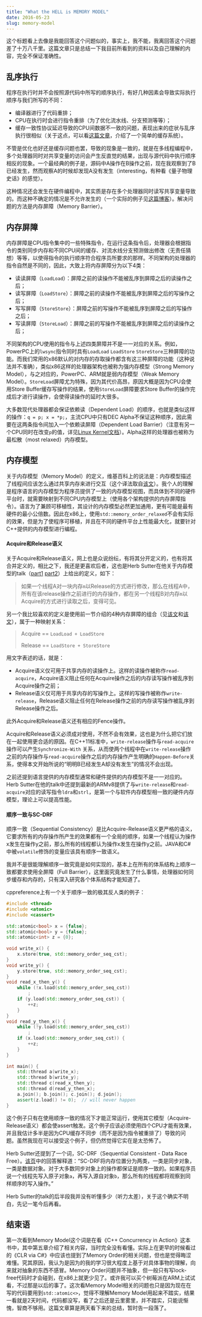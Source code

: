 ```yaml
---
title: "What the HELL is MEMORY MODEL"
date: 2016-05-23
slug: memory-model
---
```


这个标题看上去像是我能回答这个问题似的，事实上，我不能，我离回答这个问题差了十万八千里。这篇文章只是总结一下我目前所看到的资料以及自己理解的内容，完全不保证准确性。

<!--more-->

## 乱序执行

程序在执行时并不会按照源代码中所写的顺序执行，有好几种因素会导致实际执行顺序与我们所写的不同：

- 编译器进行了代码重排；
- CPU在执行时会进行指令重排（为了优化流水线、分支预测等等）；
- 缓存一致性协议延迟导致的CPU间数据不一致的问题，表现出来的症状与乱序执行很相似（关于这点，可以看[这篇文章](http://www.puppetmastertrading.com/images/hwViewForSwHackers.pdf)，介绍了一个简单的缓存系统）。

不管是优化也好还是缓存问题也罢，导致的现象是一致的，就是在多线程编程中，多个处理器同时对共享变量的访问会产生反直觉的结果，出现与源代码中执行顺序相反的现象。一个最经典的例子是，源码中A操作在B操作之前，现在我观察到了B已经发生，然而观察A的时候却发现A没有发生（interesting，有种看《量子物理史话》的感觉）。

这种情况还会发生在硬件编程中，其实质是存在多个处理器同时读写共享变量导致的。而这种不确定的情况是不允许发生的（一个实际的例子见[这篇博客](https://jfdube.wordpress.com/2012/03/08/understanding-memory-ordering/)）。解决问题的方法是内存屏障（Memory Barrier）。

## 内存屏障

内存屏障是CPU指令集中的一些特殊指令，在运行这条指令后，处理器会根据指令的类别同步内存和不同CPU间的缓存、对流水线分支预测做出修改（无责任猜想）等等，以使得指令的执行顺序符合程序员所要求的那样。不同架构的处理器的指令自然是不同的，因此，大致上将内存屏障分为以下4类：

- 读读屏障（`LoadLoad`）：屏障之前的读操作不能被乱序到屏障之后的读操作之后；
- 读写屏障（`LoadStore`）：屏障之前的读操作不能被乱序到屏障之后的写操作之后；
- 写写屏障（`StoreStore`）：屏障之前的写操作不能被乱序到屏障之后的写操作之后；
- 写读屏障（`StoreLoad`）：屏障之前的写操作不能被乱序到屏障之后的读操作之后；

不同架构的CPU使用的指令与上述四类屏障并不是一一对应的关系。例如，PowerPC上的`lwsync`指令同时具有`LoadLoad` `LoadStore` `StoreStore`三种屏障的功能。而我们常用的x86默认的对内存的存取操作都含有这三种屏障的功能（这种说法并不准确），类似x86这样的处理器架构也被称为强内存模型（Strong Memory Model），与之对应的，PowerPC、ARM就是弱内存模型（Weak Memory Model）。`StoreLoad`屏障尤为特殊，因为其代价高昂，原因大概是因为CPU会使用Store Buffer缓存写操作的结果，使用`StoreLoad`屏障要求Store Buffer的操作完成后才进行读操作，会使得读操作的延时大很多。

大多数现代处理器都会保证依赖读（Dependent Load）的顺序，也就是类似这样的操作：`q = p; x = *p;`，主流CPU中只有DEC Alpha不保证这种顺序，因此需要在这两条指令间加入一个依赖读屏障（Dependent Load Barrier）（注意有另一个CPU同时在改变`p`的值，详见[Linux Kernel文档](https://www.kernel.org/doc/Documentation/memory-barriers.txt)）。Alpha这样的处理器也被称为最松散（most relaxed）内存模型。

## 内存模型

关于内存模型（Memory Model）的定义，维基百科上的说法是：内存模型描述了线程间应该怎么通过共享内存来进行交互（这个译法取自[该文](http://www.cnblogs.com/catch/p/3803130.html)）。我个人的理解是程序语言的内存模型为程序员提供了一致的内存模型视图，而具体到不同的硬件平台时，就需要映射到不同CPU内存模型上（使用各个架构提供的内存屏障指令）。语言为了兼顾可移植性，其设计的内存模型必然更加通用，更有可能是最有硬件的最小公倍数。因此在x86上，使用`std::memory_order_relaxed`不会有实际的效果，但是为了使程序可移植，并且在不同的硬件平台上性能最大化，就要针对C++提供的内存模型进行编程。

#### Acquire和Release语义

关于Acquire和Release语义，网上也是众说纷纭，有将其分开定义的，也有将其合并定义的，相比之下，我还是更喜欢后者，这也是Herb Sutter在他关于内存模型的talk（[part1](https://channel9.msdn.com/Shows/Going+Deep/Cpp-and-Beyond-2012-Herb-Sutter-atomic-Weapons-1-of-2) [part2](https://channel9.msdn.com/Shows/Going+Deep/Cpp-and-Beyond-2012-Herb-Sutter-atomic-Weapons-2-of-2)）上给出的定义，如下：

> 如果一个线程A对一块内存`m`以Release的方式进行修改，那么在线程A中，所有在该release操作之前进行的内存操作，都在另一个线程B对内存`m`以Acquire的方式进行读取之后，变得可见。

另一个我比较喜欢的定义是使用前一节介绍的4种内存屏障的组合（见[该文](http://blog.forecode.com/2010/01/29/barriers-to-understanding-memory-barriers/)和[该文](http://preshing.com/20120913/acquire-and-release-semantics/)），属于一种映射关系：

> Acquire == `LoadLoad + LoadStore`
>
> Release == `LoadStore + StoreStore`

用文字表述的话，就是：

- Acquire语义仅可用于共享内存的读操作上。这样的读操作被称作`read-acquire`，Acquire语义阻止任何在Acquire操作之后的内存读写操作被乱序到Acquire操作之前；
- Release语义仅可用于共享内存的写操作上。这样的写操作被称作`write-release`，Release语义阻止任何在Release操作之前的内存读写操作被乱序到Release操作之后。

此外Acquire和Release语义还有相应的Fence操作。

Acquire和Release语义必须成对使用，不然不会有效果，这也是为什么把它们放在一起使用更合适的原因。在C++11标准中，`write-release`操作与`read-acquire`操作可以产生`Synchronize-With` 关系，从而使两个线程中在`write-release`操作之前的内存操作与`read-acquire`操作之后的内存操作产生明确的`Happen-Before`关系，使得本文开始所说的“明明B已经发生A却没有发生”的情况不会出现。

之前还提到语言提供的内存模型通常和硬件提供的内存模型不是一一对应的。Herb Sutter在他的talk中还提到最新的ARMv8提供了与`write-release`和`read-acquire`对应的读写指令`ldra`和`strl`，是第一个与软件内存模型相一致的硬件内存模型，理论上可以提高性能。

#### 顺序一致与SC-DRF

顺序一致（Sequential Consistency）是比Acquire-Release语义更严格的语义，它要求所有的内存操作所产生的效果都有一个全局的顺序，如果一个线程认为操作x发生在操作y之前，那么所有的线程都认为操作x发生在操作y之前。JAVA和C#中被`volatile`修饰的变量应该具有顺序一致语义。

我并不是很能理解顺序一致究竟是如何实现的，基本上在所有的体系结构上顺序一致都要求使用全屏障（Full Barrier），这里面究竟发生了什么事情，处理器如何同步缓存和内存的，只有深入研究各个体系结构才能知道了。

cppreference上有一个关于顺序一致的极其反人类的例子：

```cpp
#include <thread>
#include <atomic>
#include <cassert>
 
std::atomic<bool> x = {false};
std::atomic<bool> y = {false};
std::atomic<int> z = {0};
 
void write_x() {
    x.store(true, std::memory_order_seq_cst);
}
void write_y() {
    y.store(true, std::memory_order_seq_cst);
}
void read_x_then_y() {
    while (!x.load(std::memory_order_seq_cst))
        ;
    if (y.load(std::memory_order_seq_cst)) {
        ++z;
    }
}
void read_y_then_x() {
    while (!y.load(std::memory_order_seq_cst))
        ;
    if (x.load(std::memory_order_seq_cst)) {
        ++z;
    }
}
 
int main() {
    std::thread a(write_x);
    std::thread b(write_y);
    std::thread c(read_x_then_y);
    std::thread d(read_y_then_x);
    a.join(); b.join(); c.join(); d.join();
    assert(z.load() != 0);  // will never happen
}
```

这个例子只有在使用顺序一致的情况下才能正常运行，使用其它模型（Acquire-Release语义）都会使assert触发。这个例子应该必须使用四个CPU才能有效果，并且我估计多半是因为CPU缓存不同步（而不是因为指令被重排了）导致的问题。虽然我现在可以接受这个例子，但仍然觉得它实在是太恐怖了。

Herb Sutter还提到了一个词，SC-DRF（Sequential Consistent - Data Race Free）。[该页](http://cs.stackexchange.com/questions/29043/why-is-a-program-with-only-atomics-in-sc-drf-but-not-in-hrf-direct)中的回答解释道：“SC-DRF将内存位置分为两类，一类是同步对象，一类是数据对象。对于大多数同步对象上的操作都保证是顺序一致的。如果程序员说一个线程先写入原子对象`a`，再写入源自对象`b`，那么所有的线程都将观察到同样顺序的写入操作。”

Herb Sutter的talk的后半段我并没有听懂多少（听力太差），关于这个确实不明白，先记一笔今后再看。

## 结束语

第一次看到Memory Model这个词是在看《C++ Concurrency in Action》这本书中，其中第五章介绍了相关内容，当时完全没有看懂。实际上在更早的时候看过的《CLR via C#》中应该也提到了Memory Order的相关问题，但也是觉得晦涩难懂。究其原因，我认为是因为的我的学习很大程度上基于对具体事物的理解，向来就对抽象的东西不感冒。Memory Order问题并不抽象，但一般只有写lock-free代码时才会碰到，在x86上就更少见了。或许我可以买个树莓派在ARM上试试看，不过那是以后的事了。这次看Memory Model相关的问题也只是因为现在在写的代码要用到`std::atomic<>`，觉得不理解Memory Model用起来不踏实，结果一看就是2天时间，代码都没写，看了之后还是云里雾里，并不踏实，只能说惭愧，智商不够用。这篇文章算是两天看下来的总结，暂时告一段落了。

